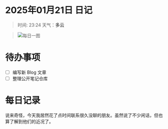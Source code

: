 # 2025年01月21日 日记

> 时间: 23:24     天气：**多云**

> ![每日一图](https://w.wallhaven.cc/full/l8/wallhaven-l858zl.jpg)
# 待办事项

- [ ] 编写新 Blog 文章
- [ ] 整理公开笔记仓库

# 每日记录

说来奇怪，今天我居然花了点时间联系很久没聊的朋友。虽然说了不少闲话，但也算了解到他们的近况了。

